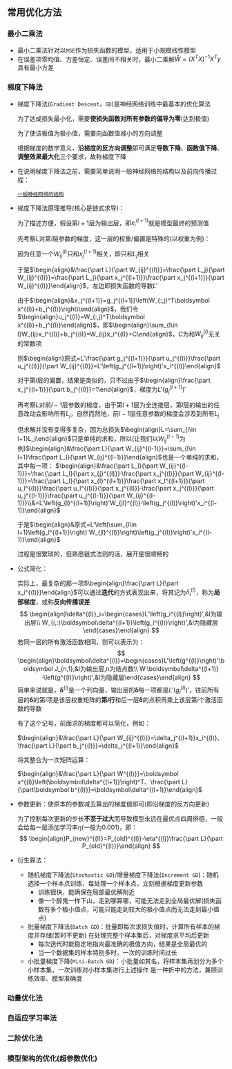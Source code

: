## 常用优化方法

### 最小二乘法

- 最小二乘法针对以`MSE`作为损失函数的模型，适用于小规模线性模型
- 在误差项零均值、方差恒定、误差间不相关时，最小二乘解$\hat W=(X^TX)^{-1}X^Ty$具有最小方差

### 梯度下降法

- 梯度下降法(`Gradient Descent`，`GD`)是神经网络训练中最基本的优化算法

  为了达成损失最小化，需要**使损失函数对所有参数的偏导为零**(达到极值)

  为了使该极值为极小值，需要向函数值减小的方向调整

  根据梯度的数学意义，**沿梯度的反方向调整**即可满足**导数下降**、**函数值下降**、**调整效果最大化**三个要求，故称梯度下降

- 在说明梯度下降法之前，需要简单说明一般神经网络的结构以及前向传播过程：

  [`一般神经网络的结构`](./6_一般神经网络的原理.md)

- 梯度下降法原理推导(核心是链式求导)：

  为了描述方便，假设第$l+1$层为输出层，即$x_i^{(l+1)}$就是模型最终的预测值

  先考察$L$对第$l$层参数的梯度，这一层的权重/偏置是特殊的(以权重为例)：

  因为任意一个$W_{ij}^{(l)}$只和$x_j^{(l+1)}$相关，即只和$L_j$相关

  于是$\begin{align}&\frac{\part L}{\part W_{ij}^{(l)}}=\frac{\part L_j}{\part W_{ij}^{(l)}}=\frac{\part L_j}{\part x_j^{(l+1)}}\frac{\part x_j^{(l+1)}}{\part W_{ij}^{(l)}}\end{align}$，左边即损失函数的导数$L'$

  由于$\begin{align}&x_j^{(l+1)}=g_j^{(l+1)}\left(W_{:,j}^T\boldsymbol x^{(l)}+b_j^{(l)}\right)\end{align}$，我们令$\begin{align}u_j^{(l)}=W_{:,j}^T\boldsymbol x^{(l)}+b_j^{(l)}\end{align}$，即$\begin{align}\sum_{l\in l}W_{lj}x_l^{(l)}+b_j^{(l)}=W_{ij}x_i^{(l)}+C\end{align}$，$C$为和$W_{ij}^{(l)}$无关的常数项

  则$\begin{align}原式=L'\frac{\part g_j^{(l+1)}}{\part u_j^{(l)}}\frac{\part u_j^{(l)}}{\part W_{ij}^{(l)}}=L'\left(g_j^{(l+1)}\right)'x_i^{(l)}\end{align}$

  对于第$l$层的偏置，结果是类似的，只不过由于$\begin{align}\frac{\part x_j^{(l+1)}}{\part b_j^{(l)}}=1\end{align}$，梯度为$L'\left(g_j^{(l+1)}\right)'$

  再考察$L$对前$l-1$层参数的梯度，由于第$l+1$层为全连接层，第$l$层的输出的任意改动会影响所有$L_j$，自然而然地，前$l-1$层任意参数的梯度会涉及到所有$L_j$

  但求解并没有变得多复杂，因为总损失$\begin{align}L=\sum_{i\in l+1}L_i\end{align}$只是单纯的求和，所以(让我们以$W_{ij}^{(l-1)}$为例)$\begin{align}&\frac{\part L}{\part W_{ij}^{(l-1)}}=\sum_{l\in l+1}\frac{\part L_l}{\part W_{ij}^{(l-1)}}\end{align}$也是一个单纯的求和，其中每一项：
  $\begin{align}&\frac{\part L_l}{\part W_{ij}^{(l-1)}}=\frac{\part L_l}{\part x_{j}^{(l)}}·\frac{\part x_j^{(l)}}{\part W_{ij}^{(l-1)}}=\frac{\part L_l}{\part x_{l}^{(l+1)}}\frac{\part x_l^{(l+1)}}{\part u_l^{(l)}}\frac{\part u_l^{(l)}}{\part x_j^{(l)}}·\frac{\part x_j^{(l)}}{\part u_j^{(l-1)}}\frac{\part u_j^{(l-1)}}{\part W_{ij}^{(l-1)}}\\&=L'\left(g_{l}^{(l+1)}\right)'W_{jl}^{(l)}·\left(g_j^{(l)}\right)'x_i^{(l-1)}\end{align}$

  于是$\begin{align}&原式=L'\left(\sum_{l\in l+1}\left(g_l^{(l+1)}\right)'W_{jl}^{(l)}\right)\left(g_j^{(l)}\right)'x_i^{(l-1)}\end{align}$

  过程是很繁琐的，但熟悉链式法则的话，展开是很顺畅的

- 公式简化：

  实际上，最复杂的那一项$\begin{align}\frac{\part L}{\part x_i^{(l)}}\end{align}$可以通过**迭代**的方式表现出来，将其记为$\delta_i^{(l)}$，称为**局部梯度**，或称**反向传播误差**
  $$
  \begin{align}\delta^{(l)}_i=\begin{cases}L'\left(g_i^{(l)}\right)',&l为输出层\\ W_{i,:}\boldsymbol\delta^{(l+1)}\left(g_i^{(l)}\right)',&l为隐藏层\end{cases}\end{align}
  $$
  若同一层的所有激活函数相同，则可以表示为：
  $$
  \begin{align}\boldsymbol\delta^{(l)}=\begin{cases}L'\left(g^{(l)}\right)'\boldsymbol J_{n,1},&l为输出层,n为结点数\\ W·\boldsymbol\delta^{(l+1)}·\left(g^{(l)}\right)',&l为隐藏层\end{cases}\end{align}
  $$
  简单来说就是，$\boldsymbol\delta^{(l)}$是一个列向量，输出层的$\boldsymbol\delta$每一项都是$L'\left(g_i^{(l)}\right)'$，往前所有层的$\boldsymbol\delta$的第$i$项是该层权重矩阵的**第$i$行**和后一层$\boldsymbol\delta$的点积再乘上该层第$i$个激活函数的导数

  有了这个记号，前面求的梯度都可以简化，例如：

  $\begin{align}&\frac{\part L}{\part W_{ij}^{(l)}}=\delta_j^{(l+1)}x_i^{(l)}、\frac{\part L}{\part b_j^{(l)}}=\delta_j^{(l+1)}\end{align}$

  将其整合为一次矩阵运算：

  $\begin{align}&\frac{\part L}{\part W^{(l)}}=\boldsymbol x^{(l)}\left(\boldsymbol\delta^{(l+1)}\right)^T、\frac{\part L}{\part\boldsymbol b^{(l)}}=\boldsymbol\delta^{(l+1)}\end{align}$

- 参数更新：使原本的参数减去算出的梯度值即可(即沿梯度的反方向更新)

  为了控制每次更新的步长**不至于过大**而导致模型永远在最优点四周徘徊，一般会给每一层添加学习率$\eta$(一般为$0.001$)，即：
  $$
  \begin{align}P_{new}^{(l)}=P_{old}^{(l)}-\eta^{(l)}\frac{\part L}{\part P_{old}^{(l)}}\end{align}
  $$

- 衍生算法：

  - 随机梯度下降法(`Stochastic GD`)/增量梯度下降法(`Increment GD`)：随机选择一个样本点训练，每处理一个样本点，立刻根据梯度更新参数
    - 训练很快，能确保在局部最优解附近
    - 像一个醉鬼一样下山，走到哪算哪，可能无法走到全局最优解(损失函数有多个极小值点，可能只能走到较大的极小值点而无法走到最小值点)
  - 批量梯度下降法(`Batch GD`)：批量即每次求损失值时，计算所有样本的梯度并存储(暂时不更新)
    在处理完整个样本集后，对梯度求平均后更新
    - 每次迭代时能稳定地指向最准确的极值方向，结果是全局最优的
    - 当一个数据集的样本特别多时，一次的训练时间过长
  - 小批量梯度下降(`Mini-Batch GD`)：小批量如其名，将样本集再划分为多个小样本集，一次训练对小样本集进行上述操作
    是一种折中的方法，兼顾训练效率、模型准确度


### 动量优化法

### 自适应学习率法

### 二阶优化法

### 模型架构的优化(超参数优化)